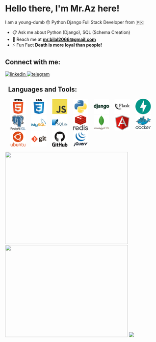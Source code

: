 <h1>Hello there, I'm Mr.Az here!</h1>
<p>I am a young-dumb 🙃 Python Django Full Stack Developer from 🇵🇰</p>

<ul>
    <li>📋 Ask me about Python (Django), SQL (Schema Creation)</li>
    <li>📨 Reach me at
        <a href="mailto:mr.bilal2066@gmail.com" target="_blank">
            <b>mr.bilal2066@gmail.com</b>
        </a>
    </li>
    <li>⚡ Fun Fact
        <b>Death is more loyal than people!</b>
    </li>
</ul>

<h2>Connect with me:</h2>
<div>
    <a href="https://www.linkedin.com/in/muhammad-bilal-azaad/" target="_blank">
        <img src="https://camo.githubusercontent.com/28bbd2596707954793abeff9eb24d343c1c78b7bf184b90294b4b190c6097a65/68747470733a2f2f63646e2e6a7364656c6976722e6e65742f6e706d2f73696d706c652d69636f6e7340332e302e312f69636f6e732f6c696e6b6564696e2e737667"
             alt="linkedin" width="40" height="30">
    </a>
    <a href="https://t.me/mr_azaad622" target="_blank">
        <img src="https://img.uxwing.com/wp-content/themes/uxwing/download/brands-social-media/telegram-black-icon.svg"
             alt="telegram" width="40" height="30">
    </a>
</div>

<div style="padding-left: 10px;">
    <h2>Languages and Tools:</h2>
    <p id="imgs">
        <img src="https://raw.githubusercontent.com/devicons/devicon/master/icons/html5/html5-original-wordmark.svg"
             alt="html5" width="50" height="50" style="padding: 0 7px;"/>
        <img src="https://raw.githubusercontent.com/devicons/devicon/master/icons/css3/css3-original-wordmark.svg"
             alt="css3" width="50" height="50" style="padding: 0 7px;"/>
        <img src="https://raw.githubusercontent.com/devicons/devicon/master/icons/javascript/javascript-original.svg"
             alt="javascript" width="50" height="50" style="padding: 0 7px;"/>
        <img src="https://raw.githubusercontent.com/devicons/devicon/master/icons/python/python-original.svg"
             alt="python" width="50" height="50" style="padding: 0 7px;"/>
        <img src="https://raw.githubusercontent.com/devicons/devicon/1119b9f84c0290e0f0b38982099a2bd027a48bf1/icons/django/django-plain-wordmark.svg"
             alt="Django" width="50" height="50" style="padding: 0 7px;"/>
        <img src="https://raw.githubusercontent.com/devicons/devicon/1119b9f84c0290e0f0b38982099a2bd027a48bf1/icons/flask/flask-original-wordmark.svg"
             alt="Flask" width="50" height="50" style="padding: 0 7px;"/>
        <img src="https://raw.githubusercontent.com/devicons/devicon/1119b9f84c0290e0f0b38982099a2bd027a48bf1/icons/fastapi/fastapi-original.svg"
             alt="FastAPI" width="50" height="50" style="padding: 0 7px;"/>
        <img src="https://raw.githubusercontent.com/devicons/devicon/master/icons/postgresql/postgresql-original-wordmark.svg"
             alt="postgresql" width="50" height="50" style="padding: 0 7px;"/>
        <img src="https://raw.githubusercontent.com/devicons/devicon/1119b9f84c0290e0f0b38982099a2bd027a48bf1/icons/mysql/mysql-original-wordmark.svg"
             alt="mysql" width="50" height="50" style="padding: 0 7px;"/>
        <img src="https://raw.githubusercontent.com/devicons/devicon/1119b9f84c0290e0f0b38982099a2bd027a48bf1/icons/sqlite/sqlite-original-wordmark.svg"
             alt="sqlite" width="50" height="50" style="padding: 0 7px;"/>
        <img src="https://raw.githubusercontent.com/devicons/devicon/1119b9f84c0290e0f0b38982099a2bd027a48bf1/icons/redis/redis-original-wordmark.svg"
             alt="redis" width="50" height="50" style="padding: 0 7px;"/>
        <img src="https://raw.githubusercontent.com/devicons/devicon/master/icons/mongodb/mongodb-original-wordmark.svg"
             alt="mongodb" width="50" height="50" style="padding: 0 7px;"/>
        <img src="https://raw.githubusercontent.com/devicons/devicon/1119b9f84c0290e0f0b38982099a2bd027a48bf1/icons/angularjs/angularjs-original.svg"
             alt="angularjs" width="50" height="50" style="padding: 0 7px;"/>
        <img src="https://raw.githubusercontent.com/devicons/devicon/1119b9f84c0290e0f0b38982099a2bd027a48bf1/icons/docker/docker-original-wordmark.svg"
             alt="docker" width="50" height="50" style="padding: 0 7px;"/>
        <img src="https://raw.githubusercontent.com/devicons/devicon/1119b9f84c0290e0f0b38982099a2bd027a48bf1/icons/ubuntu/ubuntu-plain-wordmark.svg"
             alt="ubuntu" width="50" height="50" style="padding: 0 7px;"/>
        <img src="https://raw.githubusercontent.com/devicons/devicon/1119b9f84c0290e0f0b38982099a2bd027a48bf1/icons/git/git-original-wordmark.svg"
             alt="git" width="50" height="50" style="padding: 0 7px;"/>
        <img src="https://raw.githubusercontent.com/devicons/devicon/1119b9f84c0290e0f0b38982099a2bd027a48bf1/icons/github/github-original-wordmark.svg"
             alt="github" width="50" height="50" style="padding: 0 7px;"/>
        <img src="https://raw.githubusercontent.com/devicons/devicon/1119b9f84c0290e0f0b38982099a2bd027a48bf1/icons/jquery/jquery-original-wordmark.svg"
             alt="jquery" width="50" height="50" style="padding: 0 7px;"/>
    </p>
</div>

<img src="https://github-readme-stats.vercel.app/api/top-langs/?username=Mr-Bilal-Ashraf&layout=compact&theme=transparent" width="400px"
     height="300px">
<img src="https://github-readme-stats.vercel.app/api?username=Mr-Bilal-Ashraf&show_icons=true&theme=transparent"
     width="400px" height="300px">
<img src="https://github-profile-trophy.vercel.app/?username=Mr-Bilal-Ashraf&theme=transparent&margin-w=5&margin-h=5">
